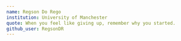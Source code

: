 ```yaml
---
name: Regson Do Rego
institution: University of Manchester
quote: When you feel like giving up, remember why you started.
github_user: RegsonDR
---
```

